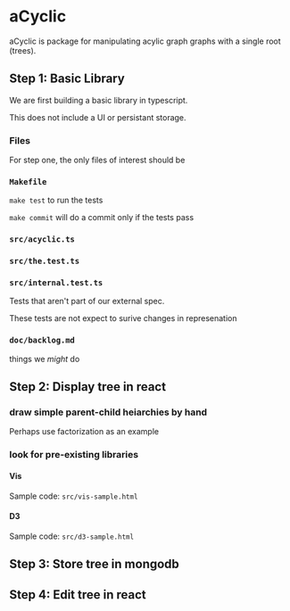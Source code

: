 # aCyclic 

aCyclic is package for manipulating acylic graph graphs with a single root (trees).



## Step 1: Basic Library

We are first building a basic library in typescript.

This does not include a UI or persistant storage.

### Files

For step one, the only files of interest should be

### `Makefile`
`make test` to run the tests


`make commit` will do a commit only if the tests pass

### `src/acyclic.ts`

### `src/the.test.ts`

### `src/internal.test.ts`
Tests that aren't part of our external spec.


These tests are not expect to surive changes in represenation 

### `doc/backlog.md`
things we *might* do


## Step 2: Display tree in react
### draw simple parent-child heiarchies by hand
Perhaps use factorization as an example
### look for pre-existing libraries
#### Vis
Sample code: `src/vis-sample.html`
#### D3 
Sample code: `src/d3-sample.html`

## Step 3: Store tree in mongodb
## Step 4: Edit tree in react
